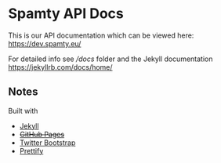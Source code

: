 # Spamty API Docs

This is our API documentation which can be viewed here: https://dev.spamty.eu/

For detailed info see */docs* folder and the Jekyll documentation https://jekyllrb.com/docs/home/ 

## Notes

Built with 
 * [Jekyll](https://jekyllrb.com/)
 * ~~[GitHub Pages](https://pages.github.com/)~~
 * [Twitter Bootstrap](https://getbootstrap.com/)
 * [Prettify](https://github.com/google/code-prettify/)
